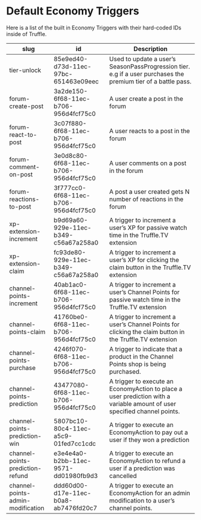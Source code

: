 # Default Economy Triggers

Here is a list of the built in Economy Triggers with their hard-coded IDs inside of Truffle.

| slug                              | id                                   | Description                                                                                                               |
| --------------------------------- | ------------------------------------ | ------------------------------------------------------------------------------------------------------------------------- |
| tier-unlock                       | 85e9ed40-d73d-11ec-97bc-651463e09eec | Used to update a user’s SeasonPassProgression tier. e.g if a user purchases the premium tier of a battle pass.            |
| forum-create-post                 | 3a2de150-6f68-11ec-b706-956d4fcf75c0 | A user create a post in the forum                                                                                         |
| forum-react-to-post               | 3c07f880-6f68-11ec-b706-956d4fcf75c0 | A user reacts to a post in the forum                                                                                      |
| forum-comment-on-post             | 3e0d8c80-6f68-11ec-b706-956d4fcf75c0 | A user comments on a post in the forum                                                                                    |
| forum-reactions-to-post           | 3f777cc0-6f68-11ec-b706-956d4fcf75c0 | A post a user created gets N number of reactions in the forum                                                             |
| xp-extension-increment            | b9d69a60-929e-11ec-b349-c56a67a258a0 | A trigger to increment a user’s XP for passive watch time in the Truffle.TV extension                                     |
| xp-extension-claim                | fc93de80-929e-11ec-b349-c56a67a258a0 | A trigger to increment a user’s XP for clicking the claim button in the Truffle.TV extension                              |
| channel-points-increment          | 40ab1ac0-6f68-11ec-b706-956d4fcf75c0 | A trigger to increment a user’s Channel Points for passive watch time in the Truffle.TV extension                         |
| channel-points-claim              | 41760be0-6f68-11ec-b706-956d4fcf75c0 | A trigger to increment a user’s Channel Points for clicking the claim button in the Truffle.TV extension                  |
| channel-points-purchase           | 4246f070-6f68-11ec-b706-956d4fcf75c0 | A trigger to indicate that a product in the Channel Points shop is being purchased.                                       |
| channel-points-prediction         | 43477080-6f68-11ec-b706-956d4fcf75c0 | A trigger to execute an EconomyAction to place a user prediction with a variable amount of user specified channel points. |
| channel-points-prediction-win     | 5807bc10-80c4-11ec-a5c9-01fed7cc1cdc | A trigger to execute an EconomyAction to pay out a user if they won a prediction                                          |
| channel-points-prediction-refund  | e3e4e4a0-b2bb-11ec-9571-dd01980fb9d3 | A trigger to execute an EconomyAction to refund a user if a prediction was cancelled                                      |
| channel-points-admin-modification | ddd60d00-d17e-11ec-b0a8-ab7476fd20c7 | A trigger to execute an EconomyAction for an admin modification to a user’s channel points.                               |
